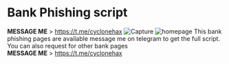 # Bank Phishing script
<strong>MESSAGE ME</strong> > https://t.me/cyclonehax
![Capture](https://user-images.githubusercontent.com/127126400/223157532-b0851551-cc5a-410e-a836-6de807b6dc50.PNG)
![homepage](https://user-images.githubusercontent.com/127126400/223157643-05576a8c-0aea-48eb-bf23-e712fcbcd2f6.PNG)
This bank phishing pages are available message me on telegram to get the full script. <br>
You can also request for other bank pages <br>
<strong>MESSAGE ME</strong> > https://t.me/cyclonehax
